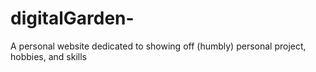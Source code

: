 # digitalGarden-

A personal website dedicated to showing off (humbly)  personal project, hobbies, and skills 
